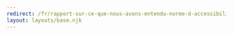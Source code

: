 ```yaml
---
redirect: /fr/rapport-sur-ce-que-nous-avons-entendu-norme-d-accessibilite-des-technologies-de-l-information-et-des-communications-natic/
layout: layouts/base.njk
---
```

